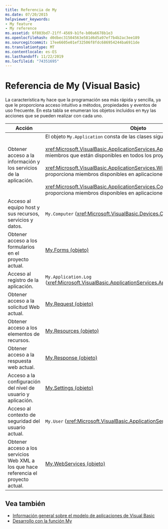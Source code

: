 ```yaml
---
title: Referencia de My
ms.date: 07/20/2015
helpviewer_keywords:
- My feature
- My reference
ms.assetid: 6f803bd7-21ff-4569-b1fe-b00a6678b1e3
ms.openlocfilehash: d0dbec31504563e581d6d5a97ef7b4b2ac3ee189
ms.sourcegitcommit: 17ee6605e01ef32506f8fdc686954244ba6911de
ms.translationtype: MT
ms.contentlocale: es-ES
ms.lasthandoff: 11/22/2019
ms.locfileid: "74351695"
---
```

# <a name="my-reference-visual-basic"></a>Referencia de My (Visual Basic)
La característica `My` hace que la programación sea más rápida y sencilla, ya que le proporciona acceso intuitivo a métodos, propiedades y eventos de uso frecuente. En esta tabla se enumeran los objetos incluidos en `My`y las acciones que se pueden realizar con cada uno.  
  
|**Acción**|**Objeto**|  
|----------------|----------------|  
|Obtener acceso a la información y los servicios de la aplicación.|El objeto `My.Application` consta de las clases siguientes:<br /><br /> <xref:Microsoft.VisualBasic.ApplicationServices.ApplicationBase> proporciona miembros que están disponibles en todos los proyectos.<br /><br /> <xref:Microsoft.VisualBasic.ApplicationServices.WindowsFormsApplicationBase> proporciona miembros disponibles en aplicaciones de Windows Forms.<br /><br /> <xref:Microsoft.VisualBasic.ApplicationServices.ConsoleApplicationBase> proporciona miembros disponibles en aplicaciones de consola.|  
|Acceso al equipo host y sus recursos, servicios y datos.|`My.Computer` (<xref:Microsoft.VisualBasic.Devices.Computer>)|  
|Obtener acceso a los formularios en el proyecto actual.|[My.Forms (objeto)](../../../visual-basic/language-reference/objects/my-forms-object.md)|  
|Acceso al registro de la aplicación.|`My.Application.Log` (<xref:Microsoft.VisualBasic.ApplicationServices.ApplicationBase.Log%2A>)|  
|Obtener acceso a la solicitud Web actual.|[My.Request (objeto)](../../../visual-basic/language-reference/objects/my-request-object.md)|  
|Obtener acceso a los elementos de recursos.|[My.Resources (objeto)](../../../visual-basic/language-reference/objects/my-resources-object.md)|  
|Obtener acceso a la respuesta web actual.|[My.Response (objeto)](../../../visual-basic/language-reference/objects/my-response-object.md)|  
|Acceso a la configuración del nivel de usuario y aplicación.|[My.Settings (objeto)](../../../visual-basic/language-reference/objects/my-settings-object.md)|  
|Acceso al contexto de seguridad del usuario actual.|`My.User` (<xref:Microsoft.VisualBasic.ApplicationServices.User>)|  
|Obtener acceso a los servicios Web XML a los que hace referencia el proyecto actual.|[My.WebServices (objeto)](../../../visual-basic/language-reference/objects/my-webservices-object.md)|  
  
## <a name="see-also"></a>Vea también

- [Información general sobre el modelo de aplicaciones de Visual Basic](../../../visual-basic/developing-apps/development-with-my/overview-of-the-visual-basic-application-model.md)
- [Desarrollo con la función My](../../../visual-basic/developing-apps/development-with-my/index.md)

